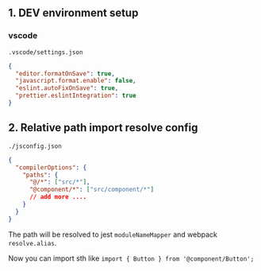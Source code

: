 ## 1. DEV environment setup

### vscode

`.vscode/settings.json`

```json
{
  "editor.formatOnSave": true,
  "javascript.format.enable": false,
  "eslint.autoFixOnSave": true,
  "prettier.eslintIntegration": true
}
```

## 2. Relative path import resolve config

`./jsconfig.json`

```json
{
  "compilerOptions": {
    "paths": {
      "@/*": ["src/*"],
      "@component/*": ["src/component/*"]
      // add more ....
    }
  }
}
```

The path will be resolved to jest `moduleNameMapper` and webpack `resolve.alias`.

Now you can import sth like `import { Button } from '@component/Button';`
